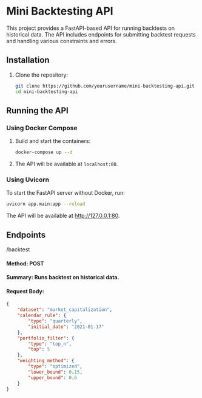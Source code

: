 # Mini Backtesting API

This project provides a FastAPI-based API for running backtests on historical data. The API includes endpoints for submitting backtest requests and handling various constraints and errors.

## Installation

1. Clone the repository:

    ```sh
    git clone https://github.com/yourusername/mini-backtesting-api.git
    cd mini-backtesting-api
    ```

## Running the API

### Using Docker Compose

1. Build and start the containers:

    ```sh
    docker-compose up --d
    ```

2. The API will be available at `localhost:80`.

### Using Uvicorn

To start the FastAPI server without Docker, run:

```sh
uvicorn app.main:app --reload
```

The API will be available at http://127.0.0.1:80.

## Endpoints
/backtest
#### Method: POST
#### Summary: Runs backtest on historical data.
#### Request Body:

```json
{
    "dataset": "market_capitalization",
    "calendar_rule": {
        "type": "quarterly",
        "initial_date": "2021-01-17"
    },
    "portfolio_filter": {
        "type": "top_n",
        "top": 5
    },
    "weighting_method": {
        "type": "optimized",
        "lower_bound": 0.15,
        "upper_bound": 0.6
    }
}
```